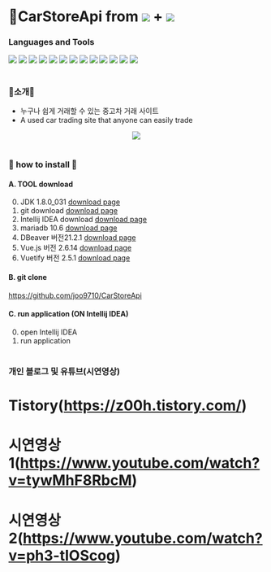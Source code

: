 # :car:CarStoreApi from <img src="https://img.shields.io/badge/Spring Boot-6DB33F?style=flat-square&logo=Spring Boot&logoColor=white"/> + <img src="https://img.shields.io/badge/Vue.js-4FC08D?style=flat-square&logo=Vue.js&logoColor=white"/> 

### Languages and Tools 
<img src="https://img.shields.io/badge/Spring Boot-6DB33F?style=flat-square&logo=Spring Boot&logoColor=white"/> <img src="https://img.shields.io/badge/Java-E34F26?style=flat-square&logo=java&logoColor=white"/> <img src="https://img.shields.io/badge/MariaDB-1F305F?style=flat-square&logo=MariaDB&logoColor=white"/> <img src="https://img.shields.io/badge/Vue.js-4FC08D?style=flat-square&logo=Vue.js&logoColor=white"/> <img src="https://img.shields.io/badge/Vuetify.js-1867C0?style=flat-square&logo=Vuetify&logoColor=white"/> <img src="https://img.shields.io/badge/HTML5.js-E34F26?style=flat-square&logo=HTML5&logoColor=white"/> <img src="https://img.shields.io/badge/JavaScript-F7DF1E?style=flat-square&logo=JavaScript&logoColor=rgb(40,40,40)"/> <img src="https://img.shields.io/badge/JWT-181717?style=flat-square&logo=JSON Web Tokens&logoColor=white"/> <img src="https://img.shields.io/badge/JPA-000000?style=flat-square&logo=evaer&logoColor=white"/>
<img src="https://img.shields.io/badge/Mybatis-000000?style=flat-square&logo=evaer&logoColor=white"/>
<img src="https://img.shields.io/badge/IntelliJ IDEA-000000?style=flat-square&logo=IntelliJ IDEA&logoColor=white"/> <img src="https://img.shields.io/badge/GitHub-000000?style=flat-square&logo=GitHub&logoColor=white"/> <img src="https://img.shields.io/badge/DBevaer-000000?style=flat-square&logo=evaer&logoColor=white"/>




#
### :raised_hands:소개:raised_hands:

* 누구나 쉽게 거래할 수 있는 중고차 거래 사이트 
* A used car trading site that anyone can easily trade

<p align="center">
<img src="https://user-images.githubusercontent.com/83700323/211506807-29368a41-ffd5-4ea2-ac8a-93a197732361.PNG">
</p>


#
### :baby_chick: how to install :baby_chick:
#### A. TOOL download 
0. JDK 1.8.0_031 [download page](https://www.oracle.com/java/technologies/downloads/#java8-windows)
1. git download [download page](https://mirrors.edge.kernel.org/pub/software/scm/git/)
2. Intellij IDEA download [download page](https://www.jetbrains.com/ko-kr/idea/download/#section=windows)
3. mariadb 10.6 [download page](https://downloads.mariadb.org/)
4. DBeaver 버전21.2.1 [download page](https://dbeaver.io/download/)
5. Vue.js 버전 2.6.14 [download page](https://vuejs.org/guide/quick-start.html)
6. Vuetify 버전 2.5.1 [download page](https://vuetifyjs.com/en/getting-started/installation/)

#### B. git clone
https://github.com/joo9710/CarStoreApi

#### C. run application (ON Intellij IDEA) 
0. open Intellij IDEA
1. run application


#
### 개인 블로그 및 유튜브(시연영상)
# Tistory(https://z00h.tistory.com/)
# 시연영상1(https://www.youtube.com/watch?v=tywMhF8RbcM)
# 시연영상2(https://www.youtube.com/watch?v=ph3-tIOScog)

